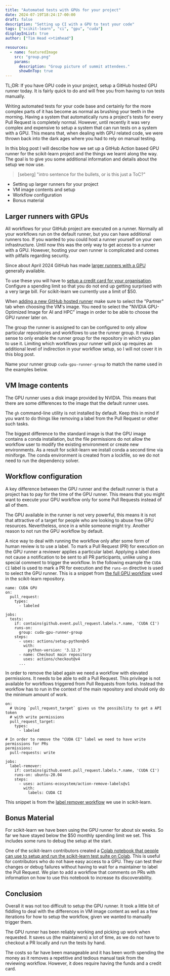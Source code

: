 ```yaml
---
title: "Automated tests with GPUs for your project"
date: 2024-07-19T18:24:17-00:00
draft: false
description: "Setting up CI with a GPU to test your code"
tags: ["scikit-learn", "ci", "gpu", "cuda"]
displayInList: true
author: ["Tim Head <>timhead"]

resources:
  - name: featuredImage
    src: "group.png"
    params:
      description: "Group picture of summit attendees."
      showOnTop: true
---
```


TL;DR: If you have GPU code in your project, setup a GitHub hosted GPU runner today.
It is fairly quick to do and will free you from having to run tests manually.

Writing automated tests for your code base and certainly for the more complex parts
of it has become as normal as brushing your teeth in the morning. Having a system
that automatically runs a project's tests for every Pull Request
is completely normal. However, until recently it was very complex and expensive
to setup a system that can run tests on a system with a GPU. This means that,
when dealing with GPU related code, we were thrown back into the dark ages where
you had to rely on manual testing.

In this blog post I will describe how we set up a GitHub Action based GPU runner
for the scikit-learn project and the things we learnt along the way. The goal is
to give you some additional information and details about the setup we now use.

> [seberg] "intro sentence for the bullets, or is this just a ToC?"

- Setting up larger runners for your project
- VM image contents and setup
- Workflow configuration
- Bonus material

## Larger runners with GPUs

All workflows for your GitHub project are executed on a
runner. Normally all your workflows run on the default runner, but you can have additional runners too. If you wanted
to you could host a runner yourself on your own infrastructure. Until now this
was the only way to get access to a runner with a GPU. However, hosting your
own runner is complicated and comes with pitfalls regarding security.

Since about April 2024 GitHub has made [larger runners with a
GPU](https://docs.github.com/en/actions/using-github-hosted-runners/about-larger-runners/about-larger-runners) generally available.

To use these you will have to [setup a credit card for your organisation](https://docs.github.com/en/billing/managing-your-github-billing-settings/adding-or-editing-a-payment-method#updating-your-organizations-payment-method). Configure a spending limit so that you do not end up getting surprised
with a very large bill. For scikit-learn we currently use a limit of $50.

When [adding a new GitHub hosted runner](https://github.com/organizations/YOUR_OWN_ORG_NAME/settings/actions/runners) make sure to select the "Partner" tab when
choosing the VM's image. You need to select the "NVIDIA GPU-Optimized Image for AI and HPC"
image in order to be able to choose the GPU runner later on.

The group the runner is assigned to can be configured to only allow particular repositories
and workflows to use the runner group. It makes sense to only enable the runner
group for the repository in which you plan to use it. Limiting which workflows your
runner will pick up requires an additional level of indirection in your workflow
setup, so I will not cover it in this blog post.

Name your runner group `cuda-gpu-runner-group` to match the name used in the examples
below.

## VM Image contents

The GPU runner uses a disk image provided by NVIDIA. This means that there are
some differences to the image that the default runner uses.

The `gh` command-line utility is not installed by default. Keep this in mind
if you want to do things like removing a label from the Pull Request or
other such tasks.

The biggest difference to the standard image is that the GPU image contains
a conda installation, but the file permissions do not allow the workflow user
to modify the existing environment or create new environments. As a result
for scikit-learn we install conda a second time via miniforge. The conda environment is
created from a lockfile, so we do not need to run the dependency solver.

## Workflow configuration

A key difference between the GPU runner and the default runner is that a project
has to pay for the time of the GPU runner. This means that you might want to
execute your GPU workflow only for some Pull Requests instead of all of them.

The GPU available in the runner is not very powerful, this means it is not
that attractive of a target for people who are looking to abuse free GPU resources.
Nevertheless, once in a while someone might try. Another reason to not run
the GPU workflow by default.

A nice way to deal with running the workflow only after some form of human review
is to use a label. To mark a Pull Request (PR) for execution on the GPU runner a
reviewer applies a particular label. Applying a label does not cause a notification
to be sent to all PR participants, unlike using a special comment to trigger the
workflow.
In the following example the `CUDA CI` label is used to mark a PR for execution and
the `runs-on` directive is used to select the GPU runner. This is a snippet from
[the full GPU workflow](https://github.com/scikit-learn/scikit-learn/blob/9d39f57399d6f1f7d8e8d4351dbc3e9244b98d28/.github/workflows/cuda-ci.yml) used in the scikit-learn repository.

```
name: CUDA GPU
on:
  pull_request:
    types:
      - labeled

jobs:
  tests:
    if: contains(github.event.pull_request.labels.*.name, 'CUDA CI')
    runs-on:
      group: cuda-gpu-runner-group
    steps:
      - uses: actions/setup-python@v5
        with:
          python-version: '3.12.3'
      - name: Checkout main repository
        uses: actions/checkout@v4
      ...
```

In order to remove the label again we need a workflow with elevated
permissions. It needs to be able to edit a Pull Request. This privilege is not
available for workflows triggered from Pull Requests from forks. Instead
the workflow has to run in the context of the main repository and should only
do the minimum amount of work.

```
on:
  # Using `pull_request_target` gives us the possibility to get a API token
  # with write permissions
  pull_request_target:
    types:
      - labeled

# In order to remove the "CUDA CI" label we need to have write permissions for PRs
permissions:
  pull-requests: write

jobs:
  label-remover:
    if: contains(github.event.pull_request.labels.*.name, 'CUDA CI')
    runs-on: ubuntu-20.04
    steps:
      - uses: actions-ecosystem/action-remove-labels@v1
        with:
          labels: CUDA CI
```

This snippet is from the [label remover workflow](https://github.com/scikit-learn/scikit-learn/blob/9d39f57399d6f1f7d8e8d4351dbc3e9244b98d28/.github/workflows/cuda-label-remover.yml)
we use in scikit-learn.

## Bonus Material

For scikit-learn we have been using the GPU runner for about six weeks. So far we have stayed
below the $50 monthly spending limit we set. This includes some runs to debug the setup at the
start.

One of the scikit-learn contributors created a [Colab notebook that people can use to setup and run the scikit-learn test suite on Colab](https://gist.github.com/EdAbati/ff3bdc06bafeb92452b3740686cc8d7c). This is useful
for contributors who do not have easy access to a GPU. They can test their changes or debug
failures without having to wait for a maintainer to label the Pull Request. We plan to add
a workflow that comments on PRs with information on how to use this notebook to increase its
discoverability.

## Conclusion

Overall it was not too difficult to setup the GPU runner. It took a little bit of fiddling to
deal with the differences in VM image content as well as a few iterations for how to setup
the workflow, given we wanted to manually trigger them.

The GPU runner has been reliably working and picking up work when requested. It saves us (the
maintainers) a lot of time, as we do not have to checkout a PR locally and run the tests
by hand.

The costs so far have been manageable and it has been worth spending the money as it removes
a repetitive and tedious manual task from the reviewing workflow. However, it does require
having the funds and a credit card.
